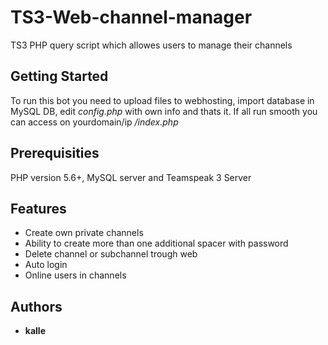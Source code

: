 # TS3-Web-channel-manager
TS3 PHP query script which allowes users to manage their channels

## Getting Started

To run this bot you need to upload files to webhosting, import database in MySQL DB, edit *config.php* with own info and thats it.
If all run smooth you can access on yourdomain/ip */index.php*


## Prerequisities

PHP version 5.6+, MySQL server and Teamspeak 3 Server


## Features

* Create own private channels
* Ability to create more than one additional spacer with password
* Delete channel or subchannel trough web
* Auto login
* Online users in channels

## Authors

* **kalle** 
